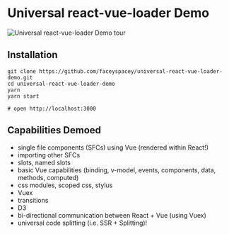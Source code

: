 # Universal react-vue-loader Demo

![Universal react-vue-loader Demo tour](./tour.gif)


## Installation

```
git clone https://github.com/faceyspacey/universal-react-vue-loader-demo.git
cd universal-react-vue-loader-demo
yarn
yarn start

# open http://localhost:3000
```


## Capabilities Demoed
- single file components (SFCs) using Vue (rendered within React!)
- importing other SFCs
- slots, named slots
- basic Vue capabilities (binding, v-model, events, components, data, methods, computed)
- css modules, scoped css, stylus
- Vuex
- transitions
- D3
- bi-directional communication between React + Vue (using Vuex)
- universal code splitting (i.e. SSR + Splitting)!
